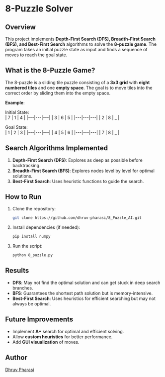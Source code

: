 # 8-Puzzle Solver

## Overview
This project implements **Depth-First Search (DFS), Breadth-First Search (BFS), and Best-First Search** algorithms to solve the **8-puzzle game**. The program takes an initial puzzle state as input and finds a sequence of moves to reach the goal state.

## What is the 8-Puzzle Game?
The 8-puzzle is a sliding tile puzzle consisting of a **3x3 grid** with **eight numbered tiles** and one **empty space**. The goal is to move tiles into the correct order by sliding them into the empty space.

**Example**:  

Initial State:  
| 7 | 1 | 4 |
|---|---|---|
| 3 | 6 | 5 |
|---|---|---|
| 2 | 8 | _ |

Goal State:  
| 1 | 2 | 3 |
|---|---|---|
| 4 | 5 | 6 |
|---|---|---|
| 7 | 8 | _ |

## Search Algorithms Implemented
1. **Depth-First Search (DFS)**: Explores as deep as possible before backtracking.  
2. **Breadth-First Search (BFS)**: Explores nodes level by level for optimal solutions.  
3. **Best-First Search**: Uses heuristic functions to guide the search.  

## How to Run
1. Clone the repository:  
   ```bash
   git clone https://github.com/dhruv-pharasi/8_Puzzle_AI.git
   ```
2. Install dependencies (if needed):  
   ```bash
   pip install numpy
   ```
3. Run the script:  
   ```bash
   python 8_puzzle.py
   ```

## Results
- **DFS**: May not find the optimal solution and can get stuck in deep search branches.  
- **BFS**: Guarantees the shortest path solution but is memory-intensive.  
- **Best-First Search**: Uses heuristics for efficient searching but may not always be optimal.

## Future Improvements
- Implement **A\*** search for optimal and efficient solving.  
- Allow **custom heuristics** for better performance.  
- Add **GUI visualization** of moves.

## Author
[Dhruv Pharasi](https://github.com/dhruv-pharasi)
